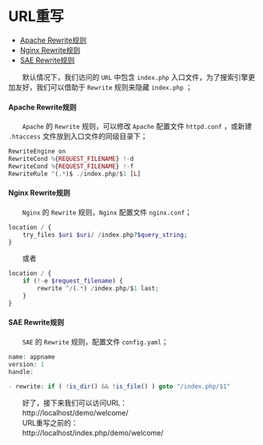 # URL重写

- [Apache Rewrite规则](#apache)
- [Nginx Rewrite规则](#nginx)
- [SAE Rewrite规则](#sae)

　　默认情况下，我们访问的 `URL` 中包含 `index.php` 入口文件，为了搜索引擎更加友好，我们可以借助于 `Rewrite` 规则来隐藏 `index.php` ；

#### <a name="apache">Apache Rewrite规则</a>

　　`Apache` 的 `Rewrite` 规则，可以修改 `Apache` 配置文件 `httpd.conf` ，或新建 `.htaccess` 文件放到入口文件的同级目录下；

```php
RewriteEngine on
RewriteCond %{REQUEST_FILENAME} !-d
RewriteCond %{REQUEST_FILENAME} !-f
RewriteRule ^(.*)$ ./index.php/$1 [L]
```

#### <a name="nginx">Nginx Rewrite规则</a>

　　`Nginx` 的 `Rewrite` 规则，`Nginx` 配置文件 `nginx.conf`；

```php
location / {
    try_files $uri $uri/ /index.php?$query_string;
}
```

　　或者

```php
location / {
    if (!-e $request_filename) {
	    rewrite ^/(.*) /index.php/$1 last;
	}
}
```


#### <a name="sae">SAE Rewrite规则</a>

　　`SAE` 的 `Rewrite` 规则，配置文件 `config.yaml`；

```php
name: appname
version: 1
handle:

- rewrite: if ( !is_dir() && !is_file() ) goto "/index.php/$1"
```

　　好了，接下来我们可以访问URL：<br />
　　http://localhost/demo/welcome/<br />
　　URL重写之前的：<br />
　　http://localhost/index.php/demo/welcome/

